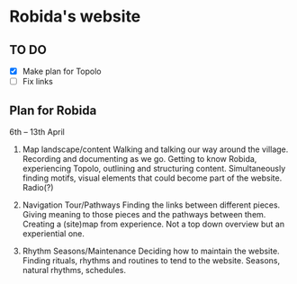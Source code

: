 # Robida's website

## TO DO
- [x] Make plan for Topolo
- [ ] Fix links

## Plan for Robida
6th – 13th April

1. Map landscape/content
Walking and talking our way around the village. Recording and documenting as we go. Getting to know Robida, experiencing Topolo, outlining and structuring content. Simultaneously finding motifs, visual elements that could become part of the website. Radio(?)

2. Navigation Tour/Pathways
Finding the links between different pieces. Giving meaning to those pieces and the pathways between them. Creating a (site)map from experience. Not a top down overview but an experiential one.

3. Rhythm Seasons/Maintenance
Deciding how to maintain the website. Finding rituals, rhythms and routines to tend to the website. Seasons, natural rhythms, schedules.
